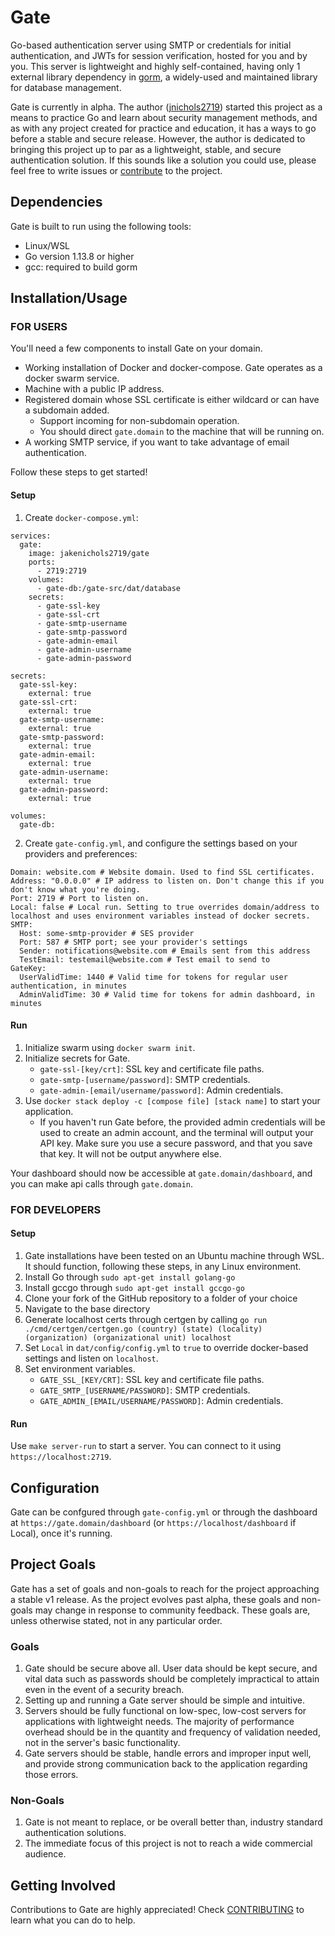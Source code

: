 # Gate

Go-based authentication server using SMTP or credentials for initial authentication, and JWTs for session verification,
hosted for you and by you. This server is lightweight and highly self-contained, having only 1 external library dependency
in [gorm](https://github.com/go-gorm/gorm), a widely-used and maintained library for database management.

Gate is currently in alpha. The author ([jnichols2719](https://github.com/jakenichols2719)) started this project as a 
means to practice Go and learn about security management methods, and as with any project created for practice and education, 
it has a ways to go before a stable and secure release. However, the author is dedicated to bringing this project up to par as a 
lightweight, stable, and secure authentication solution. If this sounds like a solution you could use, please feel free to write issues
or [contribute](CONTRIBUTING.md) to the project.

## Dependencies

Gate is built to run using the following tools:

- Linux/WSL
- Go version 1.13.8 or higher
- gcc: required to build gorm

## Installation/Usage

### FOR USERS

You'll need a few components to install Gate on your domain.

- Working installation of Docker and docker-compose. Gate operates as a docker swarm service.
- Machine with a public IP address.
- Registered domain whose SSL certificate is either wildcard or can have a subdomain added.
    - Support incoming for non-subdomain operation.
    - You should direct `gate.domain` to the machine that will be running on.
- A working SMTP service, if you want to take advantage of email authentication.

Follow these steps to get started!

#### Setup

1. Create `docker-compose.yml`:
```
services:
  gate:
    image: jakenichols2719/gate
    ports:
      - 2719:2719
    volumes:
      - gate-db:/gate-src/dat/database
    secrets:
      - gate-ssl-key
      - gate-ssl-crt
      - gate-smtp-username
      - gate-smtp-password
      - gate-admin-email
      - gate-admin-username
      - gate-admin-password

secrets:
  gate-ssl-key:
    external: true
  gate-ssl-crt:
    external: true
  gate-smtp-username:
    external: true
  gate-smtp-password:
    external: true
  gate-admin-email:
    external: true
  gate-admin-username:
    external: true
  gate-admin-password:
    external: true

volumes:
  gate-db:
```
2. Create `gate-config.yml`, and configure the settings based on your providers and preferences:
```
Domain: website.com # Website domain. Used to find SSL certificates.
Address: "0.0.0.0" # IP address to listen on. Don't change this if you don't know what you're doing.
Port: 2719 # Port to listen on.
Local: false # Local run. Setting to true overrides domain/address to localhost and uses environment variables instead of docker secrets.
SMTP:
  Host: some-smtp-provider # SES provider
  Port: 587 # SMTP port; see your provider's settings
  Sender: notifications@website.com # Emails sent from this address
  TestEmail: testemail@website.com # Test email to send to
GateKey:
  UserValidTime: 1440 # Valid time for tokens for regular user authentication, in minutes
  AdminValidTime: 30 # Valid time for tokens for admin dashboard, in minutes
```

#### Run
1. Initialize swarm using `docker swarm init`.
2. Initialize secrets for Gate.
    - `gate-ssl-[key/crt]`: SSL key and certificate file paths.
    - `gate-smtp-[username/password]`: SMTP credentials.
    - `gate-admin-[email/username/password]`: Admin credentials.
3. Use `docker stack deploy -c [compose file] [stack name]` to start your application.
    - If you haven't run Gate before, the provided admin credentials will be used to create an admin account, and the terminal will output your API key. Make sure
    you use a secure password, and that you save that key. It will not be output anywhere else.

Your dashboard should now be accessible at `gate.domain/dashboard`, and you can make api calls through `gate.domain`.


### FOR DEVELOPERS

#### Setup

1. Gate installations have been tested on an Ubuntu machine through WSL. It should function, following these steps, in any Linux environment.
2. Install Go through `sudo apt-get install golang-go`
3. Install gccgo through `sudo apt-get install gccgo-go`
4. Clone your fork of the GitHub repository to a folder of your choice
5. Navigate to the base directory
6. Generate localhost certs through certgen by calling `go run ./cmd/certgen/certgen.go (country) (state) (locality) (organization) (organizational unit) localhost`
7. Set `Local` in `dat/config/config.yml` to `true` to override docker-based settings and listen on `localhost`.
8. Set environment variables.
    - `GATE_SSL_[KEY/CRT]`: SSL key and certificate file paths.
    - `GATE_SMTP_[USERNAME/PASSWORD]`: SMTP credentials.
    - `GATE_ADMIN_[EMAIL/USERNAME/PASSWORD]`: Admin credentials.

#### Run

Use `make server-run` to start a server. You can connect to it using `https://localhost:2719`.

## Configuration

Gate can be confgured through `gate-config.yml` or through the dashboard at `https://gate.domain/dashboard` (or `https://localhost/dashboard` if Local), once it's running.

## Project Goals

Gate has a set of goals and non-goals to reach for the project approaching a stable v1 release. As the project evolves past alpha, these
goals and non-goals may change in response to community feedback. These goals are, unless otherwise stated, not in any particular order.

### Goals

1. Gate should be secure above all. User data should be kept secure, and vital data such as passwords should be completely impractical
to attain even in the event of a security breach.
2. Setting up and running a Gate server should be simple and intuitive.
3. Servers should be fully functional on low-spec, low-cost servers for applications with lightweight needs. The majority of performance
overhead should be in the quantity and frequency of validation needed, not in the server's basic functionality.
4. Gate servers should be stable, handle errors and improper input well, and provide strong communication back to the application regarding
those errors.

### Non-Goals

1. Gate is not meant to replace, or be overall better than, industry standard authentication solutions.
2. The immediate focus of this project is not to reach a wide commercial audience.

## Getting Involved

Contributions to Gate are highly appreciated! Check [CONTRIBUTING](CONTRIBUTING.md) to learn what you can do to help.
